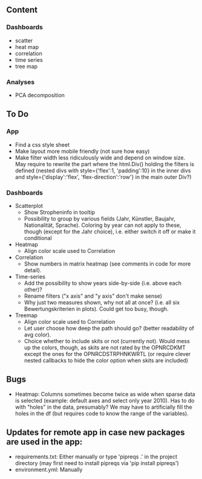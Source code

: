 ## Content
### Dashboards
* scatter
* heat map
* correlation
* time series
* tree map

### Analyses
* PCA decomposition

## To Do
### App
* Find a css style sheet
* Make layout more mobile friendly (not sure how easy)
* Make filter width less ridiculously wide and depend on window size. May require to rewrite the part where the html.Div() holding the filters is defined (nested divs with style={'flex':1, 'padding':10} in the inner divs and style={'display':'flex', 'flex-direction':'row'} in the main outer Div?)
### Dashboards
* Scatterplot
  * Show Stropheninfo in tooltip
  * Possibility to group by various fields (Jahr, Künstler, Baujahr, Nationalität, Sprache). Coloring by year can not apply to these, though (except for the Jahr choice), i.e. either switch it off or make it conditional
* Heatmap
  * Align color scale  used to Correlation
* Correlation
  * Show numbers in matrix heatmap (see comments in code for more detail).
* Time-series
  * Add the possibility to show years side-by-side (i.e. above each other)?
  * Rename filters ("x axis" and "y axis" don't make sense)
  * Why just two measures shown, why not all at once? (i.e. all six Bewertungskriterien in plots). Could get too busy, though.
* Treemap
  * Align color scale  used to Correlation
  * Let user choose how deep the path should go? (better readability of avg color).
  * Choice whether to include skits or not (currently not). Would mess up the colors, though, as skits are not rated by the OPNRCDKMT except the ones for the OPNRCDSTRPHNKWRTL (or require clever nested callbacks to hide the color option when skits are included)

## Bugs
* Heatmap: Columns sometimes become twice as wide when sparse data is selected (example: default axes and select only year 2010). Has to do with "holes" in the data, presumably? We may have to artificially fill the holes in the df (but requires code to know the range of the variables).

## Updates for remote app in case new packages are used in the app:
* requirements.txt: Either manually or type 'pipreqs .' in the project directory (may first need to install pipreqs via 'pip install pipreqs')
* environment.yml: Manually